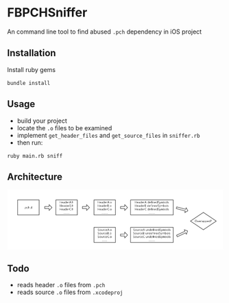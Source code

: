 # FBPCHSniffer
An command line tool to find abused `.pch` dependency in iOS project

## Installation

Install ruby gems 

```shell
bundle install
```

## Usage

- build your project
- locate the `.o` files to be examined
- implement `get_header_files` and `get_source_files` in `sniffer.rb`
- then run:
```shell
ruby main.rb sniff
```

## Architecture
![](https://github.com/flybrotherlixiang/FBPCHSniffer/blob/master/docs/FBPCHSniffer.png?raw=true)

## Todo
- reads header `.o` files from `.pch`
- reads source `.o` files from `.xcodeproj`
